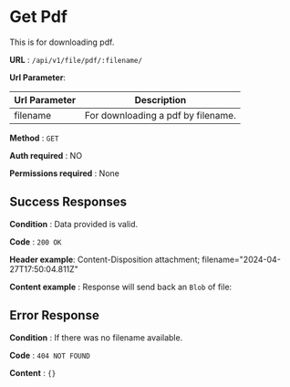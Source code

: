 # Get Pdf

This is for downloading pdf.

**URL** : `/api/v1/file/pdf/:filename/`

**Url Parameter**:

| Url Parameter    | Description |
| -------- | ------- |
| filename  | For downloading a pdf by filename.  |


**Method** : `GET`

**Auth required** : NO

**Permissions required** : None

## Success Responses

**Condition** : Data provided is valid.

**Code** : `200 OK`

**Header example**: Content-Disposition attachment; filename="2024-04-27T17:50:04.811Z"

**Content example** : Response will send back an `Blob` of file:

## Error Response

**Condition** : If there was no filename available.

**Code** : `404 NOT FOUND`

**Content** : `{}`
